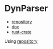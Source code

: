 # DynParser

- [repository](https://github.com/jleahred/dtt)
- [doc](https://docs.rs/dtt/)
- [rust-crate](https://crates.io/crates/dtt)

Using [repository](https://github.com/jleahred/dynparser)

